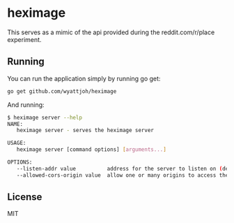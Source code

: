 # heximage

This serves as a mimic of the api provided during the reddit.com/r/place
experiment.

## Running

You can run the application simply by running go get:

```bash
go get github.com/wyattjoh/heximage
```

And running:

```bash
$ heximage server --help
NAME:
   heximage server - serves the heximage server

USAGE:
   heximage server [command options] [arguments...]

OPTIONS:
   --listen-addr value          address for the server to listen on (default: "127.0.0.1:8080")
   --allowed-cors-origin value  allow one or many origins to access the api
```

## License

MIT

